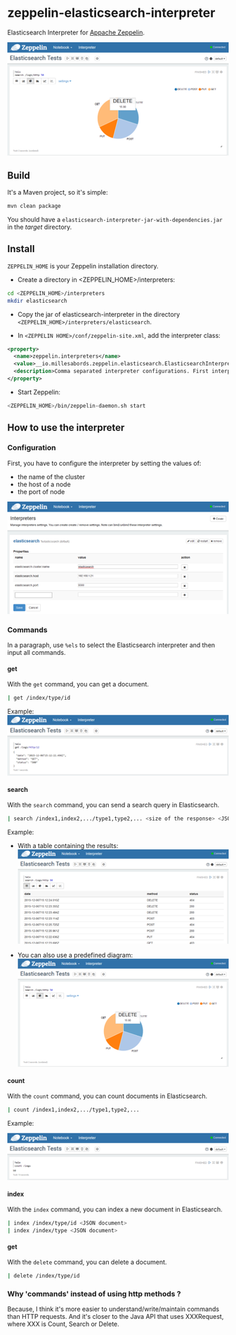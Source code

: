 # zeppelin-elasticsearch-interpreter

Elasticsearch Interpreter for [Appache Zeppelin](https://zeppelin.incubator.apache.org/).

![Search pie](/docs/images/search_pie.png)


## Build
It's a Maven project, so it's simple:
```bash
mvn clean package
```
You should have a `elasticsearch-interpreter-jar-with-dependencies.jar` in the _target_ directory. 

## Install

`ZEPPELIN_HOME` is your Zeppelin installation directory.

* Create a directory  in <ZEPPELIN_HOME>/interpreters:
```bash
cd <ZEPPELIN_HOME>/interpreters
mkdir elasticsearch
```

* Copy the jar of elasticsearch-interpreter in the directory `<ZEPPELIN_HOME>/interpreters/elasticsearch`.

* In `<ZEPPELIN HOME>/conf/zeppelin-site.xml`, add the interpreter class:
```xml
<property>
  <name>zeppelin.interpreters</name>
  <value>__io.millesabords.zeppelin.elasticsearch.ElasticsearchInterpreter__,org.apache.zeppelin.spark.SparkInterpreter,...</value>
  <description>Comma separated interpreter configurations. First interpreter become a default</description>
</property>
```

* Start Zeppelin:
```bash
<ZEPPELIN_HOME>/bin/zeppelin-daemon.sh start
```

## How to use the interpreter

### Configuration

First, you have to configure the interpreter by setting the values of:
* the name of the cluster
* the host of a node
* the port of node

![Config](/docs/images/config.png)

### Commands

In a paragraph, use `%els` to select the Elasticsearch interpreter and then input all commands.

#### get
With the `get` command, you can get a document.

```bash
| get /index/type/id
```

Example:
![Get](/docs/images/get.png)

#### search
With the `search` command, you can send a search query in Elasticsearch.
```bash
| search /index1,index2,.../type1,type2,... <size of the response> <JSON document containing the query>
```

Example:
* With a table containing the results:
![Search - table](/docs/images/search_table.png)

* You can also use a predefined diagram:
![Search - table](/docs/images/search_pie.png)


#### count
With the `count` command, you can count documents in Elasticsearch.
```bash
| count /index1,index2,.../type1,type2,... 
```

Example:

![Count](/docs/images/count.png)


#### index
With the `index` command, you can index a new document in Elasticsearch.
```bash
| index /index/type/id <JSON document>
| index /index/type <JSON document>
```

#### get
With the `delete` command, you can delete a document.

```bash
| delete /index/type/id
```


### Why 'commands' instead of using http methods ? 
Because, I think it's more easier to understand/write/maintain commands than HTTP requests. And it's closer to the Java API that uses XXXRequest, where XXX is Count, Search or Delete.
